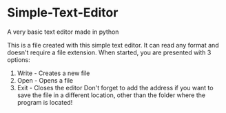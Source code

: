 # Simple-Text-Editor
A very basic text editor made in python

This is a file created with this simple text editor.
It can read any format and doesn't require a file extension.
When started, you are presented with 3 options:
1. Write - Creates a new file
2. Open - Opens a file
3. Exit - Closes the editor
Don't forget to add the address if you want to save the file in a different location, other than the folder where the program is located!

